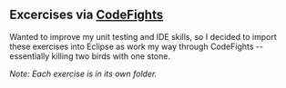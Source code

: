 Excercises via [CodeFights](https://codefights.com/)
-----

Wanted to improve my unit testing and IDE skills, so I decided to import these exercises into Eclipse as work my way through CodeFights -- essentially killing two birds with one stone.

*Note: Each exercise is in its own folder.*
